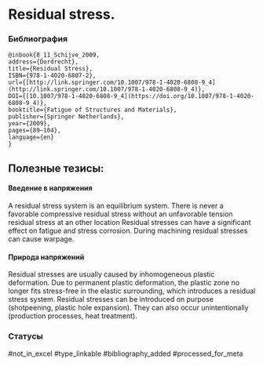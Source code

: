 # Residual stress.

### Библиография
```
@inbook{8_11_Schijve_2009,
address={Dordrecht},
title={Residual Stress},
ISBN={978-1-4020-6807-2},
url={[http://link.springer.com/10.1007/978-1-4020-6808-9_4](http://link.springer.com/10.1007/978-1-4020-6808-9_4)},
DOI={[10.1007/978-1-4020-6808-9_4](https://doi.org/10.1007/978-1-4020-6808-9_4)},
booktitle={Fatigue of Structures and Materials},
publisher={Springer Netherlands},
year={2009},
pages={89–104},
language={en}
}
```

## Полезные тезисы:

#### Введение в напряжения
A residual stress system is an equilibrium system. There is never a favorable compressive residual stress without an unfavorable tension residual stress at an other location Residual stresses can have a significant effect on fatigue and stress corrosion. During machining residual stresses can cause warpage.

#### Природа напряжений
Residual stresses are usually caused by inhomogeneous plastic deformation. Due to permanent plastic deformation, the plastic zone no longer fits stress-free in the elastic surrounding, which introduces a residual stress system.
Residual stresses can be introduced on purpose (shotpeening, plastic hole expansion). They can also occur unintentionally (production processes, heat treatment).

### Статусы
#not_in_excel 
#type_linkable 
#bibliography_added
#processed_for_meta
